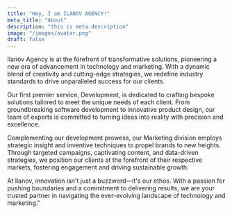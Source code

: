```yaml
---
title: "Hey, I am ILANOV AGENCY!"
meta_title: "About"
description: "this is meta description"
image: "/images/avatar.png"
draft: false
---
```


Ilanov Agency is at the forefront of transformative solutions, pioneering a new era of advancement in technology and marketing. With a dynamic blend of creativity and cutting-edge strategies, we redefine industry standards to drive unparalleled success for our clients.

Our first premier service, Development, is dedicated to crafting bespoke solutions tailored to meet the unique needs of each client. From groundbreaking software development to innovative product design, our team of experts is committed to turning ideas into reality with precision and excellence.

Complementing our development prowess, our Marketing division employs strategic insight and inventive techniques to propel brands to new heights. Through targeted campaigns, captivating content, and data-driven strategies, we position our clients at the forefront of their respective markets, fostering engagement and driving sustainable growth.

At Ilanov, innovation isn't just a buzzword—it's our ethos. With a passion for pushing boundaries and a commitment to delivering results, we are your trusted partner in navigating the ever-evolving landscape of technology and marketing."